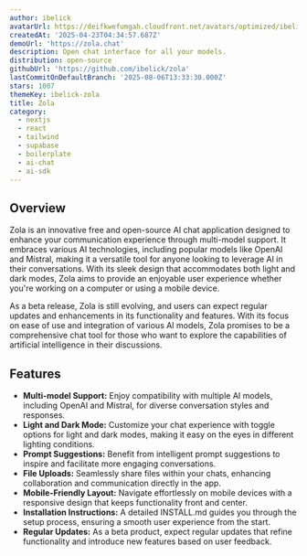 ```yaml
---
author: ibelick
avatarUrl: https://deifkwefumgah.cloudfront.net/avatars/optimized/ibelick-zola-avatar-128.webp
createdAt: '2025-04-23T04:34:57.687Z'
demoUrl: 'https://zola.chat'
description: Open chat interface for all your models.
distribution: open-source
githubUrl: 'https://github.com/ibelick/zola'
lastCommitOnDefaultBranch: '2025-08-06T13:33:30.000Z'
stars: 1007
themeKey: ibelick-zola
title: Zola
category:
  - nextjs
  - react
  - tailwind
  - supabase
  - boilerplate
  - ai-chat
  - ai-sdk
---
```

## Overview
Zola is an innovative free and open-source AI chat application designed to enhance your communication experience through multi-model support. It embraces various AI technologies, including popular models like OpenAI and Mistral, making it a versatile tool for anyone looking to leverage AI in their conversations. With its sleek design that accommodates both light and dark modes, Zola aims to provide an enjoyable user experience whether you're working on a computer or using a mobile device.

As a beta release, Zola is still evolving, and users can expect regular updates and enhancements in its functionality and features. With its focus on ease of use and integration of various AI models, Zola promises to be a comprehensive chat tool for those who want to explore the capabilities of artificial intelligence in their discussions.

## Features
- **Multi-model Support:** Enjoy compatibility with multiple AI models, including OpenAI and Mistral, for diverse conversation styles and responses.
- **Light and Dark Mode:** Customize your chat experience with toggle options for light and dark modes, making it easy on the eyes in different lighting conditions.
- **Prompt Suggestions:** Benefit from intelligent prompt suggestions to inspire and facilitate more engaging conversations.
- **File Uploads:** Seamlessly share files within your chats, enhancing collaboration and communication directly in the app.
- **Mobile-Friendly Layout:** Navigate effortlessly on mobile devices with a responsive design that keeps functionality front and center.
- **Installation Instructions:** A detailed INSTALL.md guides you through the setup process, ensuring a smooth user experience from the start.
- **Regular Updates:** As a beta product, expect regular updates that refine functionality and introduce new features based on user feedback.
